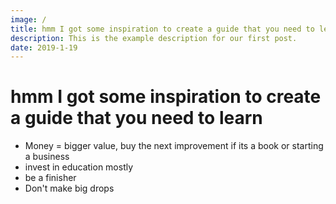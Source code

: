```yaml
---
image: /
title: hmm I got some inspiration to create a guide that you need to learn
description: This is the example description for our first post.
date: 2019-1-19
---
```


# hmm I got some inspiration to create a guide that you need to learn

- Money = bigger value, buy the next improvement if its a book or starting a business
- invest in education mostly
- be a finisher 
- Don't make big drops
